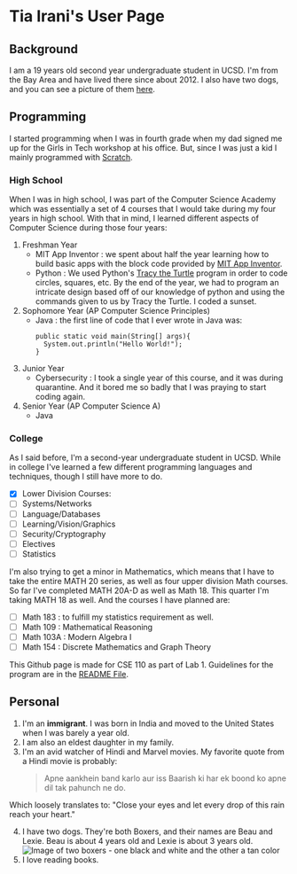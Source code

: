 # Tia Irani's User Page

## Background
I am a 19 years old second year undergraduate student in UCSD. I'm from the Bay Area and have lived there since about 2012. I also have two dogs, and you can see a picture of them [here](#personal).

## Programming
I started programming when I was in fourth grade when my dad signed me up for the Girls in Tech workshop at his office. But, since I was just a kid I mainly programmed with [Scratch](https://scratch.mit.edu/). 
### High School 
When I was in high school, I was part of the Computer Science Academy which was essentially a set of 4 courses that I would take during my four years in high school. With that in mind, I learned different aspects of Computer Science during those four years:
1. Freshman Year
    - MIT App Inventor : we spent about half the year learning how to build basic apps with the block code provided by [MIT App Inventor](https://appinventor.mit.edu/).
    - Python : We used Python's [Tracy the Turtle](https://codehs.com/hourofcode/tracy) program in order to code circles, squares, etc. By the end of the year, we had to program an intricate design based off of our knowledge of python and using the commands given to us by Tracy the Turtle. I coded a sunset.
2.  Sophomore Year (AP Computer Science Principles)
    - Java : the first line of code that I ever wrote in Java was:
      ```
      public static void main(String[] args){
        System.out.println("Hello World!");
      }
      ```
3. Junior Year
    - Cybersecurity : I took a single year of this course, and it was during quarantine. And it bored me so badly that I was praying to start coding again.
4. Senior Year (AP Computer Science A)
    - Java

### College
As I said before, I'm a second-year undergraduate student in UCSD. While in college I've learned a few different programming languages and techniques, though I still have more to do.
- [x] Lower Division Courses:
- [ ] Systems/Networks
- [ ] Language/Databases
- [ ] Learning/Vision/Graphics
- [ ] Security/Cryptography
- [ ] Electives
- [ ] Statistics

I'm also trying to get a minor in Mathematics, which means that I have to take the entire MATH 20 series, as well as four upper division Math courses. So far I've completed MATH 20A-D as well as Math 18. This quarter I'm taking MATH 18 as well. And the courses I have planned are:
- [ ] Math 183 : to fulfill my statistics requirement as well.
- [ ] Math 109 : Mathematical Reasoning
- [ ] Math 103A : Modern Algebra I
- [ ] Math 154 : Discrete Mathematics and Graph Theory

This Github page is made for CSE 110 as part of Lab 1. Guidelines for the program are in the [README File](docs/README.md).

## Personal
1. I'm an **immigrant**. I was born in India and moved to the United States when I was barely a year old.
2. I am also an eldest daughter in my family.
3. I'm an avid watcher of Hindi and Marvel movies. My favorite quote from a Hindi movie is probably:
     > Apne aankhein band karlo aur iss Baarish ki har ek boond ko apne dil tak pahunch ne do.

Which loosely translates to: "Close your eyes and let every drop of this rain reach your heart."

4. I have two dogs. They're both Boxers, and their names are Beau and Lexie. Beau is about 4 years old and Lexie is about 3 years old.
![Image of two boxers - one black and white and the other a tan color](https://github.com/tirani427/cse110ghp/assets/111078165/7a7ad7c9-ac8d-44fa-be85-94ab2146a5a4)
5. I love reading books.

